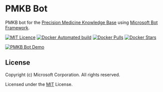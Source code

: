 # PMKB Bot

PMKB bot for the [Precision Medicine Knowledge Base](https://pmkb.org) using [Microsoft Bot Framework](https://dev.botframework.com/).

[![MIT Licence](https://badges.frapsoft.com/os/mit/mit.svg?v=103)](https://opensource.org/licenses/mit-license.php) [![Docker Automated build](https://img.shields.io/docker/automated/jrottenberg/ffmpeg.svg)](https://hub.docker.com/r/eipm/pmkb-bot/) [![Docker Pulls](https://img.shields.io/docker/pulls/eipm/pmkb-bot.svg)](https://hub.docker.com/r/eipm/pmkb-bot/) [![Docker Stars](https://img.shields.io/docker/stars/eipm/pmkb-bot.svg)](https://hub.docker.com/r/eipm/pmkb-bot/)

[![PMKB Bot Demo](https://media.giphy.com/media/LOovXGr44hvnzX9V9O/giphy.gif)](https://pmkb.org/)

## License

Copyright (c) Microsoft Corporation. All rights reserved.

Licensed under the [MIT](LICENSE) License.